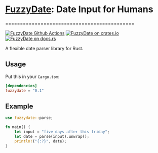 # [FuzzyDate][docsrs]: Date Input for Humans
============================================

[![FuzzyDate Github Actions][gh-image]][gh-checks]
[![FuzzyDate on crates.io][cratesio-image]][cratesio]
[![FuzzyDate on docs.rs][docsrs-image]][docsrs]

[gh-image]: https://github.com/DevinVS/FuzzyDate/actions/workflows/tests.yml/badge.svg
[gh-checks]: https://github.com/DevinVS/FuzzyDate/actions?query=workflow%3Atests
[cratesio-image]: https://img.shields.io/crates/v/fuzzydate.svg
[cratesio]: https://crates.io/crates/fuzzydate
[docsrs-image]: https://docs.rs/fuzzydate/badge.svg
[docsrs]: https://docs.rs/fuzzydate

A flexible date parser library for Rust.

## Usage

Put this in your `Cargo.tom`:

```toml
[dependencies]
fuzzydate = "0.1"
```

## Example

```rust
use fuzzydate::parse;

fn main() {
    let input = "five days after this friday";
    let date = parse(input).unwrap();
    println!("{:?}", date);
}
```
